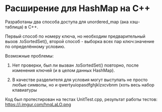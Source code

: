 # Расширение для HashMap на C++

Разработаны два способа доступа для unordered_map (ака хэш-таблица) в C++. 

Первый способ по номеру ключа, но необходим предварительный вызов .toSortedSet(), второй способ - выборка всех пар ключ:значение по определённому условию.

Возможные проблемы:

1) Нет проверки, был ли вызван .toSortedSet() повторно, после изменения ключей (и в целом данных HashMap).

2) В качестве разделителя для условия могут выступать не просто любые символы, но и qwertyuiopasdfghjklzxcvbnm (хоть весь набор клавиатуры

Код был протестирован на тестах UnitTest.cpp, результат работы тестов: https://i.imgur.com/hnqLaLO.png
